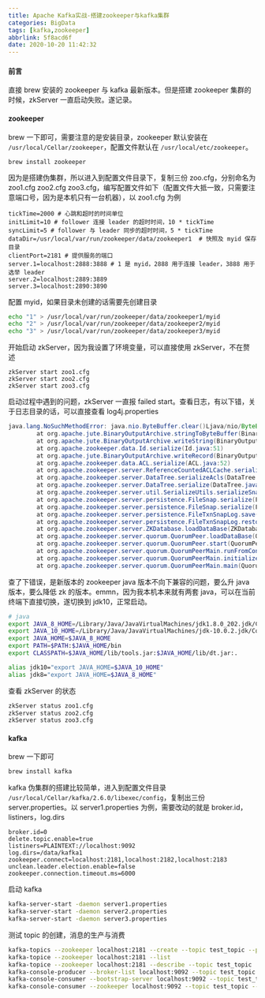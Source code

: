 ```yaml
---
title: Apache Kafka实战-搭建zookeeper与kafka集群
categories: BigData
tags: [kafka,zookeeper]
abbrlink: 5f8acd6f
date: 2020-10-20 11:42:32
---
```


#### 前言
直接 brew 安装的 zookeeper 与 kafka 最新版本。但是搭建 zookeeper 集群的时候，zkServer 一直启动失败。遂记录。
<!--more-->

#### zookeeper
brew 一下即可，需要注意的是安装目录，zookeeper 默认安装在 `/usr/local/Cellar/zookeeper`，配置文件默认在 `/usr/local/etc/zookeeper`。
```
brew install zookeeper
```
因为是搭建伪集群，所以进入到配置文件目录下，复制三份 zoo.cfg，分别命名为 zoo1.cfg zoo2.cfg zoo3.cfg，编写配置文件如下（配置文件大抵一致，只需要注意端口号，因为是本机只有一台机器），以 zoo1.cfg 为例

```
tickTime=2000 # 心跳和超时的时间单位
initLimit=10 # follower 连接 leader 的超时时间，10 * tickTime
syncLimit=5 # follower 与 leader 同步的超时时间，5 * tickTime
dataDir=/usr/local/var/run/zookeeper/data/zookeeper1  # 快照及 myid 保存目录
clientPort=2181 # 提供服务的端口
server.1=localhost:2888:3888 # 1 是 myid，2888 用于连接 leader，3888 用于选举 leader
server.2=localhost:2889:3889
server.3=localhost:2890:3890
```

配置 myid，如果目录未创建的话需要先创建目录
```sh
echo "1" > /usr/local/var/run/zookeeper/data/zookeeper1/myid
echo "2" > /usr/local/var/run/zookeeper/data/zookeeper2/myid
echo "3" > /usr/local/var/run/zookeeper/data/zookeeper3/myid
```
开始启动 zkServer，因为我设置了环境变量，可以直接使用 zkServer，不在赘述
```
zkServer start zoo1.cfg
zkServer start zoo2.cfg
zkServer start zoo3.cfg
```
启动过程中遇到的问题，zkServer 一直报 failed start。查看日志，有以下错，关于日志目录的话，可以直接查看 log4j.properties

```java
java.lang.NoSuchMethodError: java.nio.ByteBuffer.clear()Ljava/nio/ByteBuffer;
        at org.apache.jute.BinaryOutputArchive.stringToByteBuffer(BinaryOutputArchive.java:80)
        at org.apache.jute.BinaryOutputArchive.writeString(BinaryOutputArchive.java:110)
        at org.apache.zookeeper.data.Id.serialize(Id.java:51)
        at org.apache.jute.BinaryOutputArchive.writeRecord(BinaryOutputArchive.java:126)
        at org.apache.zookeeper.data.ACL.serialize(ACL.java:52)
        at org.apache.zookeeper.server.ReferenceCountedACLCache.serialize(ReferenceCountedACLCache.java:152)
        at org.apache.zookeeper.server.DataTree.serializeAcls(DataTree.java:1359)
        at org.apache.zookeeper.server.DataTree.serialize(DataTree.java:1372)
        at org.apache.zookeeper.server.util.SerializeUtils.serializeSnapshot(SerializeUtils.java:171)
        at org.apache.zookeeper.server.persistence.FileSnap.serialize(FileSnap.java:227)
        at org.apache.zookeeper.server.persistence.FileSnap.serialize(FileSnap.java:246)
        at org.apache.zookeeper.server.persistence.FileTxnSnapLog.save(FileTxnSnapLog.java:472)
        at org.apache.zookeeper.server.persistence.FileTxnSnapLog.restore(FileTxnSnapLog.java:291)
        at org.apache.zookeeper.server.ZKDatabase.loadDataBase(ZKDatabase.java:285)
        at org.apache.zookeeper.server.quorum.QuorumPeer.loadDataBase(QuorumPeer.java:1090)
        at org.apache.zookeeper.server.quorum.QuorumPeer.start(QuorumPeer.java:1075)
        at org.apache.zookeeper.server.quorum.QuorumPeerMain.runFromConfig(QuorumPeerMain.java:227)
        at org.apache.zookeeper.server.quorum.QuorumPeerMain.initializeAndRun(QuorumPeerMain.java:136)
        at org.apache.zookeeper.server.quorum.QuorumPeerMain.main(QuorumPeerMain.java:90)
```
查了下错误，是新版本的 zookeeper java 版本不向下兼容的问题，要么升 java 版本，要么降低 zk 的版本。emmn，因为我本机本来就有两套 java，可以在当前终端下直接切换，遂切换到 jdk10，正常启动。

```sh
# java
export JAVA_8_HOME=/Library/Java/JavaVirtualMachines/jdk1.8.0_202.jdk/Contents/Home
export JAVA_10_HOME=/Library/Java/JavaVirtualMachines/jdk-10.0.2.jdk/Contents/Home
export JAVA_HOME=$JAVA_8_HOME
export PATH=$PATH:$JAVA_HOME/bin
export CLASSPATH=$JAVA_HOME/lib/tools.jar:$JAVA_HOME/lib/dt.jar:.

alias jdk10="export JAVA_HOME=$JAVA_10_HOME"
alias jdk8="export JAVA_HOME=$JAVA_8_HOME"
``` 

查看 zkServer 的状态
```sh
zkServer status zoo1.cfg
zkServer status zoo2.cfg
zkServer status zoo3.cfg
```

#### kafka

brew 一下即可
```sh
brew install kafka
```

kafka 伪集群的搭建比较简单，进入到配置文件目录 `/usr/local/Cellar/kafka/2.6.0/libexec/config`，复制出三份 server.properties。以 server1.properties 为例，需要改动的就是 broker.id，listiners，log.dirs
```
broker.id=0
delete.topic.enable=true
listiners=PLAINTEXT://localhost:9092
log.dirs=/data/kafka1
zookeeper.connect=localhost:2181,localhost:2182,localhost:2183
unclean.leader.election.enable=false
zookeeper.connection.timeout.ms=6000
```
启动 kafka
```sh 
kafka-server-start -daemon server1.properties
kafka-server-start -daemon server2.properties
kafka-server-start -daemon server3.properties
```

测试 topic 的创建，消息的生产与消费
```sh
kafka-topics --zookeeper localhost:2181 --create --topic test_topic --partitions 3 --replication-factor 3
kafka-topice --zookeeper localhost:2181 --list
kafka-topice --zookeeper localhost:2181 --describe --topic test_topic
kafka-console-producer --broker-list localhost:9092 --topic test_topic
kafka-console-consumer --bootstrap-server localhost:9092 --topic test_topic --from-beginning  # 新版 consumer
kafka-console-consumer --zookeeper localhost:9092 --topic test_topic --from-beginning # 旧版 consumer
```